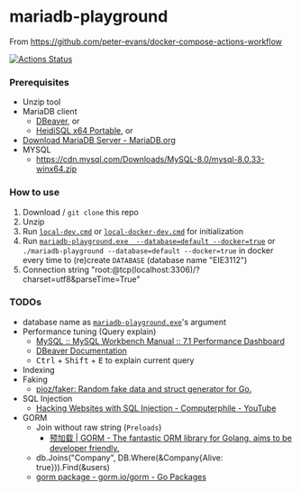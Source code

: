 mariadb-playground
==================
From https://github.com/peter-evans/docker-compose-actions-workflow

[![Actions Status](https://github.com/dirkarnez/github-docker-compose-action/workflows/docker-compose-actions-workflow/badge.svg)](https://github.com/dirkarnez/github-docker-compose-action/actions)

### Prerequisites
- Unzip tool
- MariaDB client
   - [DBeaver](https://dbeaver.io/files/dbeaver-ce-latest-win32.win32.x86_64.zip), or
   - [HeidiSQL x64 Portable](https://www.heidisql.com/download.php?download=portable-64), or
- [Download MariaDB Server - MariaDB.org](https://mariadb.org/download/?t=mariadb&p=mariadb&r=10.6.5&os=windows&cpu=x86_64&pkg=zip&m=xtom_hk)
- MYSQL
   - https://cdn.mysql.com/Downloads/MySQL-8.0/mysql-8.0.33-winx64.zip

### How to use
1. Download / `git clone` this repo
2. Unzip
3. Run [`local-dev.cmd`](local-dev.cmd) or [`local-docker-dev.cmd`](local-docker-dev.cmd) for initialization
4. Run [`mariadb-playground.exe  --database=default --docker=true`](mariadb-playground.exe) or `./mariadb-playground --database=default --docker=true` in docker every time to (re)create `DATABASE` (database name "EIE3112")
5. Connection string "root:@tcp(localhost:3306)/?charset=utf8&parseTime=True"

### TODOs
- database name as [`mariadb-playground.exe`](mariadb-playground.exe)'s argument
- Performance tuning (Query explain)
  - [MySQL :: MySQL Workbench Manual :: 7.1 Performance Dashboard](https://dev.mysql.com/doc/workbench/en/wb-performance-dashboard.html)
  - [DBeaver Documentation](https://dbeaver.com/docs/wiki/Query-Execution-Plan/)
   - <kbd>Ctrl</kbd> + <kbd>Shift</kbd> + <kbd>E</kbd> to explain current query
- Indexing
- Faking
  - [pioz/faker: Random fake data and struct generator for Go.](https://github.com/pioz/faker)
- SQL Injection
   - [Hacking Websites with SQL Injection - Computerphile - YouTube](https://www.youtube.com/watch?v=_jKylhJtPmI)
- GORM
   - Join without raw string (`Preloads`)
      - [预加载 | GORM - The fantastic ORM library for Golang, aims to be developer friendly.](https://gorm.io/zh_CN/docs/preload.html)
   	- db.Joins("Company", DB.Where(&Company{Alive: true})).Find(&users)
   - [gorm package - gorm.io/gorm - Go Packages](https://pkg.go.dev/gorm.io/gorm#section-readme)
